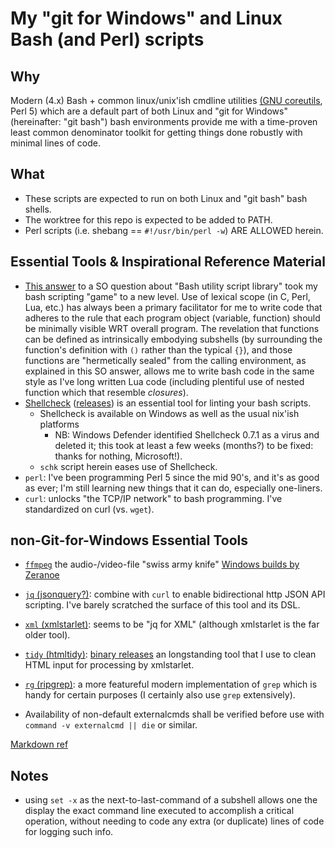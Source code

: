 # My "git for Windows" and Linux Bash (and Perl) scripts

## Why

Modern (4.x) Bash + common linux/unix'ish cmdline utilities [(GNU coreutils](https://en.wikipedia.org/wiki/List_of_GNU_Core_Utilities_commands), Perl 5) which are a default part of both Linux and "git for Windows" (hereinafter: "git bash") bash environments provide me with a time-proven least common denominator toolkit for getting things done robustly with minimal lines of code.

## What

* These scripts are expected to run on both Linux and "git bash" bash shells.
* The worktree for this repo is expected to be added to PATH.
* Perl scripts (i.e. shebang == `#!/usr/bin/perl -w`) ARE ALLOWED herein.

## Essential Tools & Inspirational Reference Material

* [This answer](https://stackoverflow.com/a/45386798) to a SO question about "Bash utility script library" took my bash scripting "game" to a new level.  Use of lexical scope (in C, Perl, Lua, etc.) has always been a primary facilitator for me to write code that adheres to the rule that each program object (variable, function) should be minimally visible WRT overall program.  The revelation that functions can be defined as intrinsically embodying subshells (by surrounding the function's definition with `()` rather than the typical `{}`), and those functions are "hermetically sealed" from the calling environment, as explained in this SO answer, allows me to write bash code in the same style as I've long written Lua code (including plentiful use of nested function which that resemble *closures*).
* [Shellcheck](https://github.com/koalaman/shellcheck)  ([releases](https://github.com/koalaman/shellcheck/releases/)) is an essential tool for linting your bash scripts.
   * Shellcheck is available on Windows as well as the usual nix'ish platforms
     * NB: Windows Defender identified Shellcheck 0.7.1 as a virus and deleted it; this took at least a few weeks (months?) to be fixed: thanks for nothing, Microsoft!).
   * `schk` script herein eases use of Shellcheck.
* `perl`: I've been programming Perl 5 since the mid 90's, and it's as good as ever; I'm still learning new things that it can do, especially one-liners.
* `curl`: unlocks "the TCP/IP network" to bash programming.  I've standardized on curl (vs. `wget`).

## non-Git-for-Windows Essential Tools
* [`ffmpeg`](https://ffmpeg.org/ffmpeg.html) the audio-/video-file "swiss army knife" [Windows builds by Zeranoe](https://ffmpeg.zeranoe.com/builds/)
* [`jq` (jsonquery?)](https://stedolan.github.io/jq/download/): combine with `curl` to enable bidirectional http JSON API scripting.  I've barely scratched the surface of this tool and its DSL.
* [`xml` (xmlstarlet)](https://en.wikipedia.org/wiki/XMLStarlet): seems to be "jq for XML" (although xmlstarlet is the far older tool).
* [`tidy` (htmltidy)](https://en.wikipedia.org/wiki/HTML_Tidy): [binary releases](http://binaries.html-tidy.org/) an longstanding tool that I use to clean HTML input for processing by xmlstarlet.
* [`rg` (ripgrep)](https://github.com/BurntSushi/ripgrep/releases): a more featureful modern implementation of `grep` which is handy for certain purposes (I certainly also use `grep` extensively).

* Availability of non-default externalcmds shall be verified before use with `command -v externalcmd || die` or similar.

[Markdown ref](https://markdown-guide.readthedocs.io/en/latest/basics.html#lists-simple)

## Notes
* using `set -x` as the next-to-last-command of a subshell allows one the display the exact command line executed to accomplish a critical operation, without needing to code any extra (or duplicate) lines of code for logging such info.
